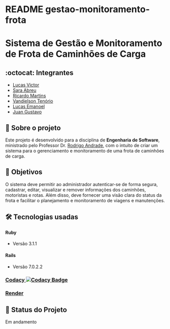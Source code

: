 # README gestao-monitoramento-frota
# Sistema de Gestão e Monitoramento de Frota de Caminhões de Carga

## :octocat: Integrantes

- [Lucas Victor](https://github.com/lucasvictoor)
- [Sara Abreu](https://github.com/ynjisng)
- [Ricardo Martins](https://github.com/RickyM7)
- [Vandielson Tenório](https://github.com/Vandielson)
- [Lucas Emanoel](https://github.com/LucasEmanoel)
- [Juan Gustavo](https://github.com/JuanGustah)

## :page_with_curl: Sobre o projeto

Este projeto é desenvolvido para a disciplina de __Engenharia de Software__, ministrado pelo Professor Dr. [Rodrigo Andrade](https://github.com/rcaa), com o intuito de criar um sistema para o gerenciamento e monitoramento de uma frota de caminhões de carga.

## :round_pushpin: Objetivos

O sistema deve permitir ao administrador autenticar-se de forma segura, cadastrar, editar, visualizar e remover informações dos caminhões, motoristas e rotas. Além disso, deve fornecer uma visão clara do status da frota e facilitar o planejamento e monitoramento de viagens e manutenções.

## :hammer_and_wrench: Tecnologias usadas

#### Ruby
* Versão 3.1.1

#### Rails
* Versão 7.0.2.2

### [Codacy ![Codacy Badge](https://app.codacy.com/project/badge/Grade/5cb16aa916a6421bb00111d5d2aad5aa)](https://app.codacy.com/gh/2023-1-ES-UFAPE/gestao-monitoramento-frota/dashboard?utm_source=gh&utm_medium=referral&utm_content=&utm_campaign=Badge_grade)
### [Render](https://gestao-monitoramento-frota.onrender.com)

## :construction: Status do Projeto
Em andamento